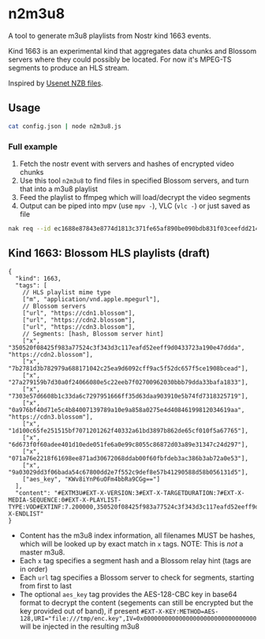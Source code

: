 # n2m3u8

A tool to generate m3u8 playlists from Nostr kind 1663 events.

Kind 1663 is an experimental kind that aggregates data chunks and Blossom servers where they could possibly be located. For now it's MPEG-TS segments to produce an HLS stream.

Inspired by [Usenet NZB files](https://www.usenet.com/nzb/).

## Usage

```bash
cat config.json | node n2m3u8.js
```

### Full example

1. Fetch the nostr event with servers and hashes of encrypted video chunks
1. Use this tool `n2m3u8` to find files in specified Blossom servers, and turn that into a m3u8 playlist
1. Feed the playlist to ffmpeg which will load/decrypt the video segments
1. Output can be piped into mpv (use `mpv -`), VLC (`vlc -`) or just saved as file

```bash
nak req --id ec1688e87843e8774d1813c371fe65af890be090bdb831f03ceefdd2144ad679 wss://relay.damus.io | npx --yes github:franzaps/n2m3u8 | ffmpeg -f hls -allowed_extensions ALL -protocol_whitelist file,http,https,tcp,tls,crypto,fd -i - -f mpegts - | mpv -
```

## Kind 1663: Blossom HLS playlists (draft)

```jsonc
{
  "kind": 1663,
  "tags": [
    // HLS playlist mime type
    ["m", "application/vnd.apple.mpegurl"],
    // Blossom servers 
    ["url", "https://cdn1.blossom"],
    ["url", "https://cdn2.blossom"],
    ["url", "https://cdn3.blossom"],
    // Segments: [hash, Blossom server hint]
    ["x", "350520f08425f983a77524c3f343d3c117eafd52eeff9d0433723a190e47ddda", "https://cdn2.blossom"],
    ["x", "7b2781d3b782979a688171042c25ea9d6092cff9ac5f52dc657f5ce1908bcead"],
    ["x", "27a279159b7d30a0f24066080e5c22eeb7f02700962030bbb79dda33bafa1833"],
    ["x", "7303e57d6608b1c33da6c7297951666ff35d63daa903910e5b74fd7318325719"],
    ["x", "0a976bf40d71e5c4b84007139789a10e9a858a0275e4d40846199812034619aa", "https://cdn3.blossom"],
    ["x", "1d100c65fe251515bf7071201262f40332a61bd3897b862de65cf010f5a67765"],
    ["x", "6d673f0f60adee401d10ede051fe6a0e99c8055c86872d03a89e31347c24d297"],
    ["x", "071a76e2218f61698ee871ad30672068ddab00f60fbfdeb3ac386b3ab72a0e53"],
    ["x", "9a03029dd3f06bada54c67800dd2e7f552c9def8e57b41290588d58b056131d5"],
    ["aes_key", "KWv8iYnP6uOFm4bbRa9CGg=="]
  ],
  "content": "#EXTM3U#EXT-X-VERSION:3#EXT-X-TARGETDURATION:7#EXT-X-MEDIA-SEQUENCE:0#EXT-X-PLAYLIST-TYPE:VOD#EXTINF:7.200000,350520f08425f983a77524c3f343d3c117eafd52eeff9d0433723a190e47ddda#EXTINF:4.840000,7b2781d3b782979a688171042c25ea9d6092cff9ac5f52dc657f5ce1908bcead#EXTINF:7.000000,27a279159b7d30a0f24066080e5c22eeb7f02700962030bbb79dda33bafa1833#EXTINF:5.480000,7303e57d6608b1c33da6c7297951666ff35d63daa903910e5b74fd7318325719#EXTINF:5.920000,0a976bf40d71e5c4b84007139789a10e9a858a0275e4d40846199812034619aa#EXTINF:6.040000,1d100c65fe251515bf7071201262f40332a61bd3897b862de65cf010f5a67765#EXTINF:5.840000,6d673f0f60adee401d10ede051fe6a0e99c8055c86872d03a89e31347c24d297#EXTINF:6.720000,071a76e2218f61698ee871ad30672068ddab00f60fbfdeb3ac386b3ab72a0e53#EXTINF:1.400000,9a03029dd3f06bada54c67800dd2e7f552c9def8e57b41290588d58b056131d5#EXT-X-ENDLIST"
}
```

- Content has the m3u8 index information, all filenames MUST be hashes, which will be looked up by exact match in `x` tags. NOTE: This is _not_ a master m3u8.
- Each `x` tag specifies a segment hash and a Blossom relay hint (tags are in order)
- Each `url` tag specifies a Blossom server to check for segments, starting from first to last
- The optional `aes_key` tag provides the AES-128-CBC key in base64 format to decrypt the content (segements can still be encrypted but the key provided out of band), if present `#EXT-X-KEY:METHOD=AES-128,URI="file:///tmp/enc.key",IV=0x00000000000000000000000000000000` will be injected in the resulting m3u8
